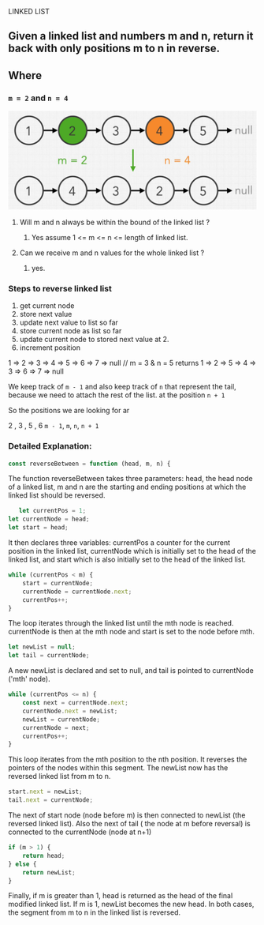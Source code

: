 LINKED LIST

## Given a linked list and numbers m and n, return it back with only positions m to n in reverse.

## Where

### `m = 2` and `n = 4`

![img_1.png](img_1.png)

1. Will m and n always be within the bound of the linked list ?
    1. Yes assume 1 <= m <= n <= length of linked list.

2. Can we receive m and n values for the whole linked list ?
    1. yes.

### Steps to reverse linked list

1. get current node
2. store next value
3. update next value to list so far
4. store current node as list so far
5. update current node to stored next value at 2.
6. increment position

1 => 2 => 3 => 4 => 5 => 6 => 7 => null // m = 3 & n = 5
returns
1 => 2 => 5 => 4 => 3 => 6 => 7 => null

We keep track of `m - 1` and also keep track of `n` that represent the tail, because we need to attach the rest of the
list.
at the position `n + 1`

So the positions we are looking for ar

2 , 3 , 5 , 6
`m - 1`, `m`, `n`, `n + 1`

### Detailed Explanation:

```javascript
const reverseBetween = function (head, m, n) {
```

The function reverseBetween takes three parameters: head, the head node of a linked list, m and n are the starting and
ending positions at which the linked list should be reversed.

```javascript
   let currentPos = 1;
let currentNode = head;
let start = head;
```

It then declares three variables: currentPos a counter for the current position in the linked list, currentNode which is
initially set to the head of the linked list, and start which is also initially set to the head of the linked list.

```javascript
while (currentPos < m) {
    start = currentNode;
    currentNode = currentNode.next;
    currentPos++;
}
```

The loop iterates through the linked list until the mth node is reached. currentNode is then at the mth node and start
is set to the node before mth.

```javascript
let newList = null;
let tail = currentNode;
```

A new newList is declared and set to null, and tail is pointed to currentNode ('mth' node).

```javascript
while (currentPos <= n) {
    const next = currentNode.next;
    currentNode.next = newList;
    newList = currentNode;
    currentNode = next;
    currentPos++;
}
```

This loop iterates from the mth position to the nth position. It reverses the pointers of the nodes within this segment.
The newList now has the reversed linked list from m to n.

```javascript
start.next = newList;
tail.next = currentNode;
```

The next of start node (node before m) is then connected to newList (the reversed linked list). Also the next of tail (
the node at m before reversal) is connected to the currentNode (node at n+1)

```javascript
if (m > 1) {
    return head;
} else {
    return newList;
}
```

Finally, if m is greater than 1, head is returned as the head of the final modified linked list. If m is 1, newList
becomes the new head. In both cases, the segment from m to n in the linked list is reversed.
